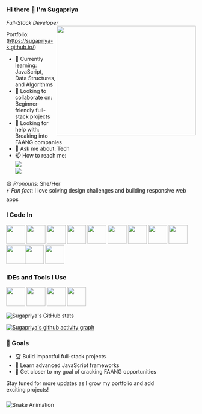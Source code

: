 ### Hi there 👋 I'm Sugapriya

*Full-Stack Developer*  
<img align="right" width="370" height="290" src="https://i.pinimg.com/originals/47/f0/34/47f0342cec72b800463bf003eac1257e.gif">  

Portfolio: (https://sugapriya-k.github.io/)

- 🌱 Currently learning: JavaScript, Data Structures, and Algorithms
- 👯 Looking to collaborate on: Beginner-friendly full-stack projects  
- 🤔 Looking for help with: Breaking into FAANG companies  
- 💬 Ask me about: Tech
- 📫 How to reach me:  
  [<img src="https://img.shields.io/badge/LinkedIn-0077B5?style=for-the-badge&logo=linkedin&logoColor=white"/>](https://www.linkedin.com/in/sugapriya-k)  
  [<img src="https://img.shields.io/badge/Email-D14836?style=for-the-badge&logo=gmail&logoColor=white"/>](mailto:sugapriyak.dev@gmail.com)  

😄 *Pronouns*: She/Her  
⚡ *Fun fact*: I love solving design challenges and building responsive web apps  

### I Code In  
<img height="50" width="50" src="https://img.icons8.com/color/48/000000/python.png" /> <img height="50" width="50" src="https://img.icons8.com/color/48/000000/java-coffee-cup-logo.png" /> <img height="50" width="50" src="https://img.icons8.com/color/48/000000/html-5.png" /> <img height="50" width="50" src="https://img.icons8.com/color/48/000000/css3.png" /> <img height="50" width="50" src="https://img.icons8.com/color/48/000000/javascript.png"/> <img height="50" width="50" src="https://img.icons8.com/color/48/000000/nodejs.png"/> <img height="50" width="50" src="https://img.icons8.com/color/48/000000/express-js.png" /> <img height="50" width="50" src="https://img.icons8.com/color/48/000000/mysql-logo.png"/> <img height="50" width="50" src="https://img.icons8.com/color/48/000000/mongodb.png"/> <img height="50" width="50" src="https://img.icons8.com/color/48/000000/firebase.png" /><img height="50" width="50" src="https://img.icons8.com/color/48/000000/react-native.png"/> <img height="50" width="50" src="https://img.icons8.com/color/48/000000/spring-logo.png" />


### IDEs and Tools I Use  
<img height="50" width="50" src="https://img.icons8.com/color/48/000000/visual-studio-code-2019.png"/> <img height="50" width="50" src="https://img.icons8.com/color/48/000000/git.png"/> <img height="50" width="50" src="https://img.icons8.com/color/48/000000/figma.png"/>   <img height="50" src="https://img.icons8.com/officel/480/null/java-eclipse.png"/>

![Sugapriya's GitHub stats](https://github-readme-stats.vercel.app/api?username=sugapriya-k&theme=dark&show_icons=true&&hide=issues,contribs)

[![Sugapriya's github activity graph](https://github-readme-activity-graph.vercel.app/graph?username=sugapriya-k&bg_color=000000&color=ffffff&line=51f565&point=ffffff&area=true&hide_border=true)](https://github.com/ashutosh00710/github-readme-activity-graph)


### 🚀 Goals  
- 🏆 Build impactful full-stack projects  
- 📖 Learn advanced JavaScript frameworks  
- 💼 Get closer to my goal of cracking FAANG opportunities  

Stay tuned for more updates as I grow my portfolio and add exciting projects!

###

<img src="[https://raw.githubusercontent.com/sugapriya-k/sugapriya-k/output/snake.svg]" alt="Snake Animation" />


###
